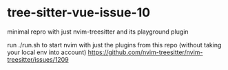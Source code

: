 # tree-sitter-vue-issue-10
minimal repro with just nvim-treesitter and its playground plugin

run ./run.sh to start nvim with just the plugins from this repo (without taking your local env into account)
https://github.com/nvim-treesitter/nvim-treesitter/issues/1209
